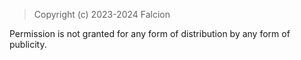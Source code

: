 > Copyright (c) 2023-2024 Falcion

Permission is not granted for any form of distribution by any form of publicity.
